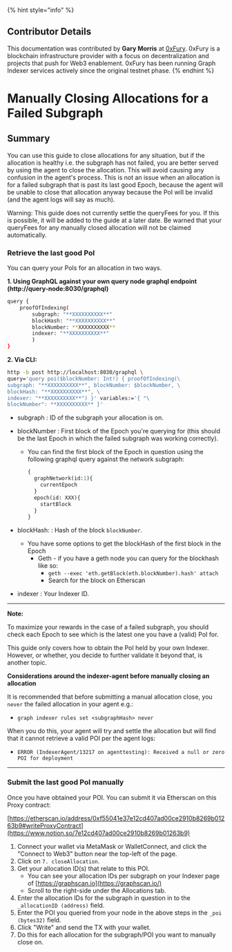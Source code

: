 {% hint style="info" %}
## Contributor Details
This documentation was contributed by **Gary Morris** at [0xFury](https://www.0xfury.com/). 0xFury is a blockchain infrastructure provider with a focus on decentralization and projects that push for Web3 enablement. 0xFury has been running Graph Indexer services actively since the original testnet phase.
{% endhint %}

Manually Closing Allocations for a Failed Subgraph
========
## Summary
You can use this guide to close allocations for any situation, but if the allocation is healthy i.e. the subgraph has not failed, you are better served by using the agent to close the allocation. This will avoid causing any confusion in the agent's process. This is not an issue when an allocation is for a failed subgraph that is past its last good Epoch, because the agent will be unable to close that allocation anyway because the PoI will be invalid (and the agent logs will say as much).

Warning: This guide does not currently settle the queryFees for you. If this is possible, it will be added to the guide at a later date. Be warned that your queryFees for any manually closed allocation will not be claimed automatically.

### Retrieve the last good PoI
You can query your PoIs for an allocation in two ways.

**1. Using GraphQL against your own query node graphql endpoint (http://query-node:8030/graphql)**

```bash
query {
    proofOfIndexing(
        subgraph: "**XXXXXXXXXX**"
        blockHash: "**XXXXXXXXXX**"
        blockNumber: **XXXXXXXXXX**
        indexer: "**XXXXXXXXXX**"
        )
}
```

**2. Via CLI:**

```bash
http -b post http://localhost:8030/graphql \
query='query poi($blockNumber: Int!) { proofOfIndexing(\
subgraph: "**XXXXXXXXXX**", blockNumber: $blockNumber, \
blockHash: "**XXXXXXXXXX**", \
indexer: "**XXXXXXXXXX**") }' variables:='{ "\
blockNumber": **XXXXXXXXXX** }'
```

- subgraph : ID of the subgraph your allocation is on.
- blockNumber : First block of the Epoch you're querying for (this should be the last Epoch in which the failed subgraph was working correctly).
    - You can find the first block of the Epoch in question using the following graphql query against the network subgraph:

        ```graphql
        {
          graphNetwork(id:1){
            currentEpoch
          }
          epoch(id: XXX){
            startBlock
          }
        }
        ```

- blockHash: : Hash of the block `blockNumber`.
    - You have some options to get the blockHash of the first block in the Epoch
        - Geth - if you have a geth node you can query for the blockhash like so:
            - `geth --exec 'eth.getBlock(eth.blockNumber).hash' attach`
            - Search for the block on Etherscan
- indexer : Your Indexer ID.

---

**Note:**

To maximize your rewards in the case of a failed subgraph, you should check each Epoch to see which is the latest one you have a (valid) PoI for.

This guide only covers how to obtain the PoI held by your own Indexer. However, or whether, you decide to further validate it beyond that, is another topic.

**Considerations around the indexer-agent before manually closing an allocation**

It is recommended that before submitting a manual allocation close, you `never` the failed allocation in your agent e.g.:

- `graph indexer rules set <subgraphHash> never`

When you do this, your agent will try and settle the allocation but will find that it cannot retrieve a valid POI per the agent logs:

- `ERROR (IndexerAgent/13217 on agenttesting): Received a null or zero POI for deployment`

---

### Submit the last good PoI manually

Once you have obtained your POI. You can submit it via Etherscan on this Proxy contract:

[https://etherscan.io/address/0xf55041e37e12cd407ad00ce2910b8269b01263b9#writeProxyContract](https://www.notion.so/7e12cd407ad00ce2910b8269b01263b9)

1. Connect your wallet via MetaMask or WalletConnect, and click the "Connect to Web3" button near the top-left of the page.
2. Click on `7. closeAllocation`.
3. Get your allocation ID(s) that relate to this POI.
    - You can see your allocation IDs per subgraph on your Indexer page of [https://graphscan.io](https://graphscan.io/)
    - Scroll to the right-side under the Allocations tab.
4. Enter the allocation IDs for the subgraph in question in to the `_allocationID (address)` field.
5. Enter the POI you queried from your node in the above steps in the `_poi (bytes32)` field.
6. Click "Write" and send the TX with your wallet.
7. Do this for each allocation for the subgraph/POI you want to manually close on.
